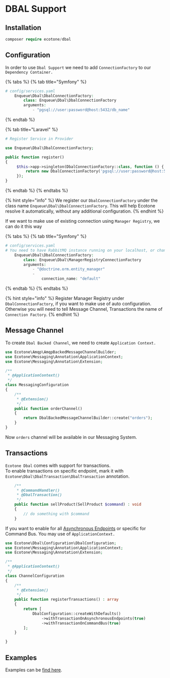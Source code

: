 # DBAL Support

## Installation

```php
composer require ecotone/dbal
```

## Configuration

In order to use `Dbal Support` we need to add `ConnectionFactory` to our `Dependency Container.` 

{% tabs %}
{% tab title="Symfony" %}
```php
# config/services.yaml
    Enqueue\Dbal\DbalConnectionFactory:
        class: Enqueue\Dbal\DbalConnectionFactory
        arguments:
            - "pgsql://user:password@host:5432/db_name"
```
{% endtab %}

{% tab title="Laravel" %}
```php
# Register Service in Provider

use Enqueue\Dbal\DbalConnectionFactory;

public function register()
{
     $this->app->singleton(DbalConnectionFactory::class, function () {
         return new DbalConnectionFactory('pgsql://user:password@host:5432/db_name');
     });
}
```
{% endtab %}
{% endtabs %}

{% hint style="info" %}
We register our `DbalConnectionFactory` under the class name `Enqueue\Dbal\DbalConnectionFactory`. This will help Ecotone resolve it automatically, without any additional configuration.
{% endhint %}

If we want to make use of existing connection using `Manager Registry`, we can do it this way

{% tabs %}
{% tab title="Symfony" %}
```php
# config/services.yaml
# You need to have RabbitMQ instance running on your localhost, or change DSN
    Enqueue\Dbal\DbalConnectionFactory:
        class: Enqueue\Dbal\ManagerRegistryConnectionFactory
        arguments:
            - "@doctrine.orm.entity_manager"
            - 
                connection_name: "default"
```
{% endtab %}
{% endtabs %}

{% hint style="info" %}
Register Manager Registry under `DbalConnectionFactory`, if you want to make use of auto configuration.   
Otherwise you will need to tell Message Channel, Transactions the name of `Connection Factory`.
{% endhint %}

## Message Channel

To create `Dbal Backed Channel`, we need to create `Application Context.` 

```php
use Ecotone\Amqp\AmqpBackedMessageChannelBuilder;
use Ecotone\Messaging\Annotation\ApplicationContext;
use Ecotone\Messaging\Annotation\Extension;

/**
 * @ApplicationContext()
 */
class MessagingConfiguration
{
    /**
     * @Extension()
     */
    public function orderChannel()
    {
        return DbalBackedMessageChannelBuilder::create("orders");
    }
}
```

Now `orders` channel will be available in our Messaging System. 

## Transactions

`Ecotone Dbal` comes with support for transactions.    
To enable transactions on specific endpoint, mark it with `Ecotone\Dbal\DbalTransaction\DbalTransaction` annotation.

```php
    /**
     * @CommandHandler()
     * @DbalTransaction()
     */
    public function sellProduct(SellProduct $command) : void
    {
        // do something with $command
    }
```

If you want to enable for all [Asynchronous Endpoints](../quick-start/lesson-6-scheduling-and-asynchronous.md) or specific for Command Bus. You may use of `ApplicationContext.`

```php
use Ecotone\Dbal\Configuration\DbalConfiguration;
use Ecotone\Messaging\Annotation\ApplicationContext;
use Ecotone\Messaging\Annotation\Extension;

/**
 * @ApplicationContext()
 */
class ChannelConfiguration
{
    /**
     * @Extension()
     */
    public function registerTransactions() : array
    {
        return [
            DbalConfiguration::createWithDefaults()
                ->withTransactionOnAsynchronousEndpoints(true)
                ->withTransactionOnCommandBus(true)
        ];
    }

}
```

## Examples

Examples can be [find here](https://github.com/ecotoneframework/examples/tree/master/src/Dbal/Async).


